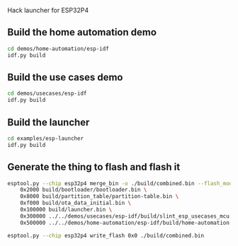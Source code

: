Hack launcher for ESP32P4


## Build the home automation demo

```bash
cd demos/home-automation/esp-idf
idf.py build
```

## Build the use cases demo

```bash
cd demos/usecases/esp-idf
idf.py build
```

## Build the launcher

```bash
cd examples/esp-launcher
idf.py build
```

## Generate the thing to flash and flash it

```bash
esptool.py --chip esp32p4 merge_bin -o ./build/combined.bin --flash_mode dio --flash_size 16MB \
    0x2000 build/bootloader/bootloader.bin \
    0x8000 build/partition_table/partition-table.bin \
    0xf000 build/ota_data_initial.bin \
    0x100000 build/launcher.bin \
    0x300000 ../../demos/usecases/esp-idf/build/slint_esp_usecases_mcu.bin \
    0x500000 ../../demos/home-automation/esp-idf/build/home-automation.bin \

esptool.py --chip esp32p4 write_flash 0x0 ./build/combined.bin

```